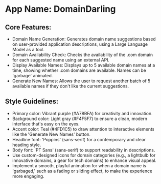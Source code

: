 # **App Name**: DomainDarling

## Core Features:

- Domain Name Generation: Generates domain name suggestions based on user-provided application descriptions, using a Large Language Model as a tool.
- Domain Availability Check: Checks the availability of the .com domain for each suggested name using an external API.
- Display Available Names: Displays up to 5 available domain names at a time, showing whether .com domains are available. Names can be 'garbage' animated.
- Generate New Names: Allows the user to request another batch of 5 available names if they don't like the current suggestions.

## Style Guidelines:

- Primary color: Vibrant purple (#A78BFA) for creativity and innovation.
- Background color: Light gray (#F4F5F7) to ensure a clean, modern interface that's easy on the eyes.
- Accent color: Teal (#4FD1C5) to draw attention to interactive elements like the 'Generate New Names' button.
- Headline font: 'Poppins' (sans-serif) for a contemporary and clear heading style.
- Body font: 'PT Sans' (sans-serif) to support readability in descriptions.
- Use custom-designed icons for domain categories (e.g., a lightbulb for innovative domains, a gear for tech domains) to enhance visual appeal.
- Implement a smooth, playful animation for when a domain name is 'garbaged,' such as a fading or sliding effect, to make the experience more engaging.